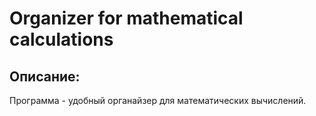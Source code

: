 # Organizer for mathematical calculations
## Описание:
Программа - удобный органайзер для математических вычислений.
